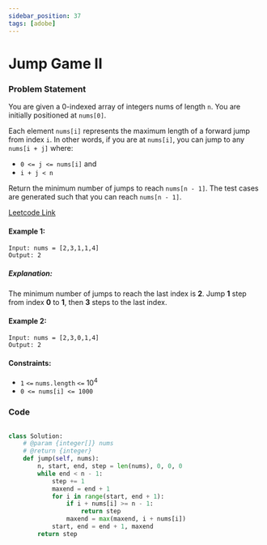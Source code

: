 ```yaml
---
sidebar_position: 37
tags: [adobe]
---
```


# Jump Game II

### Problem Statement

You are given a 0-indexed array of integers nums of length `n`. You are initially positioned at `nums[0]`.

Each element `nums[i]` represents the maximum length of a forward jump from index `i`. In other words, if you are at `nums[i]`, you can jump to any `nums[i + j]` where:

- `0 <= j <= nums[i]` and
- `i + j < n`

Return the minimum number of jumps to reach `nums[n - 1]`. The test cases are generated such that you can reach `nums[n - 1]`.

[Leetcode Link](https://leetcode.com/problems/jump-game-ii/)

#### Example 1:

```
Input: nums = [2,3,1,1,4]
Output: 2
```

##### Explanation:

The minimum number of jumps to reach the last index is **2**. Jump **1** step from index **0** to **1**, then **3** steps to the last index.

#### Example 2:

```
Input: nums = [2,3,0,1,4]
Output: 2
```

#### Constraints:

- `1` `<=` `nums.length` `<=` 10<sup>4</sup>
- `0 <= nums[i] <= 1000`

### Code

```python title="Python Code"

class Solution:
    # @param {integer[]} nums
    # @return {integer}
    def jump(self, nums):
        n, start, end, step = len(nums), 0, 0, 0
        while end < n - 1:
            step += 1
            maxend = end + 1
            for i in range(start, end + 1):
                if i + nums[i] >= n - 1:
                    return step
                maxend = max(maxend, i + nums[i])
            start, end = end + 1, maxend
        return step

```
